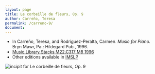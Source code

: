 ```yaml
---
layout: page
title: Le corbeille de fleurs, Op. 9
author: Carreño, Teresa
permalink: /carreno-9/
document: 
---
```


- In Carreño, Teresa, and Rodriguez-Peralta, Carmen. *Music for Piano.* Bryn Mawr, Pa.: Hildegard Pub., 1996.
- <a href="https://tufts-primo.hosted.exlibrisgroup.com/permalink/f/bnf7qa/01TUN_ALMA21113580720003851" target="_blank">Music Library Stacks M22.C317 M8 1996</a>
- Other editions available in <a href="https://imslp.org/wiki/Corbeille_des_fleurs%2C_Op.9_(Carre%C3%B1o%2C_Teresa)" target="_blank">IMSLP</a>

<a title="incipit for Le corbeille de fleurs, Op. 9"><img width="auto" alt="incipit for Le corbeille de fleurs, Op. 9" src="https://github.com/annakijas1/rebalancing-music-canon/blob/1a0016665b0c2161590fe092b20070444deaf95a/assets/images/carreno_corbeille_des_fleurs-1.svg"></a>

